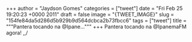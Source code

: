 
+++
author = "Jaydson Gomes"
categories = ["tweet"]
date = "Fri Feb 25 19:20:23 +0000 2011"
draft = false
image = "{TWEET_IMAGE}"
slug = "154fe84da5d286d5b929b9d564dcbca2b73fbcc6"
tags = ["tweet"]
title = """Pantera tocando na @Ipane..."""
+++
Pantera tocando na @IpanemaFM agora! \,,/
